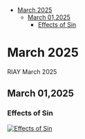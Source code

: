 <!-- toc -->

- [March 2025](#march-2025)
  - [March 01,2025](#march-012025)
    - [Effects of Sin](#effects-of-sin)

<!-- tocstop -->

# March 2025

RIAY March 2025

## March 01,2025

### Effects of Sin

[![Effects of Sin](https://raw.githubusercontent.com/linusjf/RIAY/main/March/jpgs/Day60.jpg)](https://youtu.be/4acY2UUFnkM "Effects of Sin")
